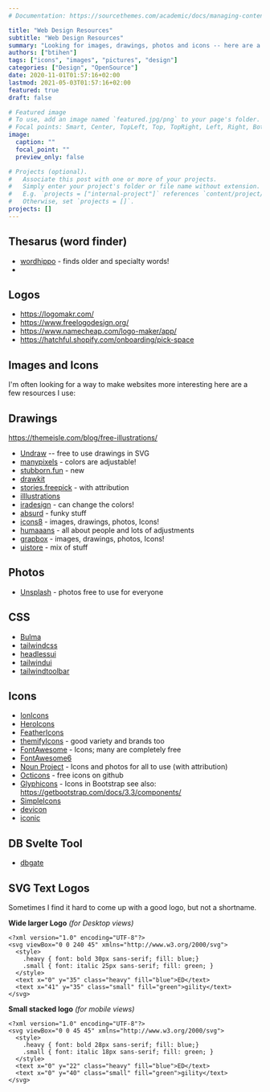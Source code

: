 ```yaml
---
# Documentation: https://sourcethemes.com/academic/docs/managing-content/

title: "Web Design Resources"
subtitle: "Web Design Resources"
summary: "Looking for images, drawings, photos and icons -- here are a few helpful resources"
authors: ["btihen"]
tags: ["icons", "images", "pictures", "design"]
categories: ["Design", "OpenSource"]
date: 2020-11-01T01:57:16+02:00
lastmod: 2021-05-03T01:57:16+02:00
featured: true
draft: false

# Featured image
# To use, add an image named `featured.jpg/png` to your page's folder.
# Focal points: Smart, Center, TopLeft, Top, TopRight, Left, Right, BottomLeft, Bottom, BottomRight.
image:
  caption: ""
  focal_point: ""
  preview_only: false

# Projects (optional).
#   Associate this post with one or more of your projects.
#   Simply enter your project's folder or file name without extension.
#   E.g. `projects = ["internal-project"]` references `content/project/deep-learning/index.md`.
#   Otherwise, set `projects = []`.
projects: []
---
```


## Thesarus (word finder)

- [wordhippo](https://www.wordhippo.com/) - finds older and specialty words!
-

## Logos

- https://logomakr.com/
- https://www.freelogodesign.org/
- https://www.namecheap.com/logo-maker/app/
- https://hatchful.shopify.com/onboarding/pick-space


## Images and Icons

I'm often looking for a way to make websites more interesting here are a few resources I use:


## Drawings

https://themeisle.com/blog/free-illustrations/

- [Undraw](https://undraw.co/) -- free to use drawings in SVG
- [manypixels](https://www.manypixels.co/gallery/?color=50c6e1) - colors are adjustable!
- [stubborn.fun](https://stubborn.fun/) - new
- [drawkit](https://www.drawkit.io/)
- [stories.freepick](https://stories.freepik.com/) - with attribution
- [illlustrations](https://illlustrations.co/)
- [iradesign](https://iradesign.io/illustrations) - can change the colors!
- [absurd](https://absurd.design/) - funky stuff
- [icons8](https://icons8.com/) - images, drawings, photos, Icons!
- [humaaans](https://www.humaaans.com/) - all about people and lots of adjustments
- [grapbox](https://grapbox.net/) - images, drawings, photos, Icons!
- [uistore](https://www.uistore.design/) - mix of stuff


## Photos

- [Unsplash](https://unsplash.com/) - photos free to use for everyone


## CSS

- [Bulma](https://bulma.io/)
- [tailwindcss](https://tailwindcss.com/docs)
- [headlessui](https://headlessui.dev/)
- [tailwindui](https://tailwindui.com/)
- [tailwindtoolbar](https://www.tailwindtoolbox.com/starter-components)


## Icons

- [IonIcons](https://ionicons.com/)
- [HeroIcons](https://heroicons.dev/)
- [FeatherIcons](https://feathericons.com/)
- [themifyIcons](https://themify.me/themify-icons) - good variety and brands too
- [FontAwesome](https://fontawesome.com/) - Icons; many are completely free
- [FontAwesome6](https://fontawesome.com/icons?d=gallery&q=archive)
- [Noun Project](https://thenounproject.com/) - Icons and photos for all to use (with attribution)
- [Octicons](https://primer.style/octicons/) - free icons on github
- [Glyphicons](https://glyphicons.com/) - Icons in Bootstrap see also: https://getbootstrap.com/docs/3.3/components/
- [SimpleIcons](https://simpleicons.org/)
- [devicon](https://devicon.dev/)
- [iconic](https://iconic.app/)


## DB Svelte Tool

- [dbgate](https://dbgate.org)


## SVG Text Logos

Sometimes I find it hard to come up with a good logo, but not a shortname.

**Wide larger Logo** _(for Desktop views)_

```
<?xml version="1.0" encoding="UTF-8"?>
<svg viewBox="0 0 240 45" xmlns="http://www.w3.org/2000/svg">
  <style>
    .heavy { font: bold 30px sans-serif; fill: blue;}
    .small { font: italic 25px sans-serif; fill: green; }
  </style>
  <text x="0" y="35" class="heavy" fill="blue">ED</text>
  <text x="41" y="35" class="small" fill="green">gility</text>
</svg>
```


**Small stacked logo** _(for mobile views)_

```
<?xml version="1.0" encoding="UTF-8"?>
<svg viewBox="0 0 45 45" xmlns="http://www.w3.org/2000/svg">
  <style>
    .heavy { font: bold 28px sans-serif; fill: blue;}
    .small { font: italic 18px sans-serif; fill: green; }
  </style>
  <text x="0" y="22" class="heavy" fill="blue">ED</text>
  <text x="0" y="40" class="small" fill="green">gility</text>
</svg>
```
